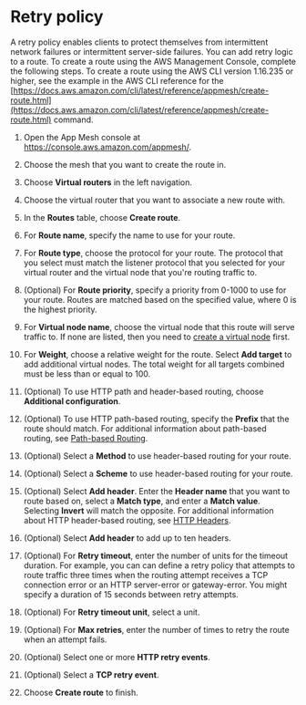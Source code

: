 # Retry policy<a name="route-retry-policy"></a>

A retry policy enables clients to protect themselves from intermittent network failures or intermittent server\-side failures\. You can add retry logic to a route\. To create a route using the AWS Management Console, complete the following steps\. To create a route using the AWS CLI version 1\.16\.235 or higher, see the example in the AWS CLI reference for the [https://docs.aws.amazon.com/cli/latest/reference/appmesh/create-route.html](https://docs.aws.amazon.com/cli/latest/reference/appmesh/create-route.html) command\.

1. Open the App Mesh console at [https://console\.aws\.amazon\.com/appmesh/](https://console.aws.amazon.com/appmesh/)\.

1. Choose the mesh that you want to create the route in\.

1. Choose **Virtual routers** in the left navigation\.

1. Choose the virtual router that you want to associate a new route with\. 

1. In the **Routes** table, choose **Create route**\.

1. For **Route name**, specify the name to use for your route\.

1. For **Route type**, choose the protocol for your route\. The protocol that you select must match the listener protocol that you selected for your virtual router and the virtual node that you're routing traffic to\.

1. \(Optional\) For **Route priority**, specify a priority from 0\-1000 to use for your route\. Routes are matched based on the specified value, where 0 is the highest priority\.

1. For **Virtual node name**, choose the virtual node that this route will serve traffic to\. If none are listed, then you need to [create a virtual node](https://docs.aws.amazon.com//app-mesh/latest/userguide/virtual_nodes.html) first\.

1. For **Weight**, choose a relative weight for the route\. Select **Add target** to add additional virtual nodes\. The total weight for all targets combined must be less than or equal to 100\.

1. \(Optional\) To use HTTP path and header\-based routing, choose **Additional configuration**\. 

1. \(Optional\) To use HTTP path\-based routing, specify the **Prefix** that the route should match\. For additional information about path\-based routing, see [Path\-based Routing](https://docs.aws.amazon.com//app-mesh/latest/userguide/route-path.html)\. 

1. \(Optional\) Select a **Method** to use header\-based routing for your route\. 

1. \(Optional\) Select a **Scheme** to use header\-based routing for your route\. 

1. \(Optional\) Select **Add header**\. Enter the **Header name** that you want to route based on, select a **Match type**, and enter a **Match value**\. Selecting **Invert** will match the opposite\. For additional information about HTTP header\-based routing, see [HTTP Headers](https://docs.aws.amazon.com//app-mesh/latest/userguide/route-http-headers.html)\. 

1. \(Optional\) Select **Add header** to add up to ten headers\. 

1. \(Optional\) For **Retry timeout**, enter the number of units for the timeout duration\. For example, you can can define a retry policy that attempts to route traffic three times when the routing attempt receives a TCP connection error or an HTTP server\-error or gateway\-error\. You might specify a duration of 15 seconds between retry attempts\.

1. \(Optional\) For **Retry timeout unit**, select a unit\.

1. \(Optional\) For **Max retries**, enter the number of times to retry the route when an attempt fails\.

1. \(Optional\) Select one or more **HTTP retry events**\.

1. \(Optional\) Select a **TCP retry event**\.

1. Choose **Create route** to finish\.